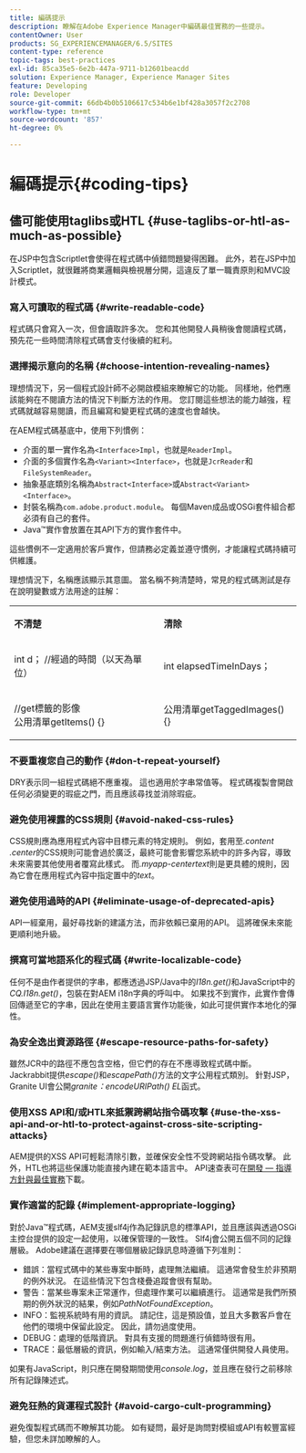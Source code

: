 ```yaml
---
title: 編碼提示
description: 瞭解在Adobe Experience Manager中編碼最佳實務的一些提示。
contentOwner: User
products: SG_EXPERIENCEMANAGER/6.5/SITES
content-type: reference
topic-tags: best-practices
exl-id: 85ca35e5-6e2b-447a-9711-b12601beacdd
solution: Experience Manager, Experience Manager Sites
feature: Developing
role: Developer
source-git-commit: 66db4b0b5106617c534b6e1bf428a3057f2c2708
workflow-type: tm+mt
source-wordcount: '857'
ht-degree: 0%

---
```


# 編碼提示{#coding-tips}

## 儘可能使用taglibs或HTL {#use-taglibs-or-htl-as-much-as-possible}

在JSP中包含Scriptlet會使得在程式碼中偵錯問題變得困難。 此外，若在JSP中加入Scriptlet，就很難將商業邏輯與檢視層分開，這違反了單一職責原則和MVC設計模式。

### 寫入可讀取的程式碼 {#write-readable-code}

程式碼只會寫入一次，但會讀取許多次。 您和其他開發人員稍後會閱讀程式碼，預先花一些時間清除程式碼會支付後續的紅利。

### 選擇揭示意向的名稱 {#choose-intention-revealing-names}

理想情況下，另一個程式設計師不必開啟模組來瞭解它的功能。 同樣地，他們應該能夠在不閱讀方法的情況下判斷方法的作用。 您訂閱這些想法的能力越強，程式碼就越容易閱讀，而且編寫和變更程式碼的速度也會越快。

在AEM程式碼基底中，使用下列慣例：


* 介面的單一實作名為`<Interface>Impl`，也就是`ReaderImpl`。
* 介面的多個實作名為`<Variant><Interface>`，也就是`JcrReader`和`FileSystemReader`。
* 抽象基底類別名稱為`Abstract<Interface>`或`Abstract<Variant><Interface>`。
* 封裝名稱為`com.adobe.product.module`。 每個Maven成品或OSGi套件組合都必須有自己的套件。
* Java™實作會放置在其API下方的實作套件中。


這些慣例不一定適用於客戶實作，但請務必定義並遵守慣例，才能讓程式碼持續可供維護。

理想情況下，名稱應該顯示其意圖。 當名稱不夠清楚時，常見的程式碼測試是存在說明變數或方法用途的註解：

<table>
 <tbody>
  <tr>
   <td><p><strong>不清楚</strong></p> </td>
   <td><p><strong>清除</strong></p> </td>
  </tr>
  <tr>
   <td><p>int d； //經過的時間（以天為單位）</p> </td>
   <td><p>int elapsedTimeInDays；</p> </td>
  </tr>
  <tr>
   <td><p>//get標籤的影像<br />公用清單getItems() {}</p> </td>
   <td><p>公用清單getTaggedImages() {}</p> </td>
  </tr>
 </tbody>
</table>

### 不要重複您自己的動作  {#don-t-repeat-yourself}

DRY表示同一組程式碼絕不應重複。 這也適用於字串常值等。 程式碼複製會開啟任何必須變更的瑕疵之門，而且應該尋找並消除瑕疵。

### 避免使用裸露的CSS規則 {#avoid-naked-css-rules}

CSS規則應為應用程式內容中目標元素的特定規則。 例如，套用至&#x200B;*.content .center*&#x200B;的CSS規則可能會過於廣泛，最終可能會影響您系統中的許多內容，導致未來需要其他使用者覆寫此樣式。 而&#x200B;*.myapp-centertext*&#x200B;則是更具體的規則，因為它會在應用程式內容中指定置中的&#x200B;*text*。

### 避免使用過時的API {#eliminate-usage-of-deprecated-apis}

API一經棄用，最好尋找新的建議方法，而非依賴已棄用的API。 這將確保未來能更順利地升級。

### 撰寫可當地語系化的程式碼 {#write-localizable-code}

任何不是由作者提供的字串，都應透過JSP/Java中的&#x200B;*I18n.get()*&#x200B;和JavaScript中的&#x200B;*CQ.I18n.get()*，包裝在對AEM i18n字典的呼叫中。 如果找不到實作，此實作會傳回傳遞至它的字串，因此在使用主要語言實作功能後，如此可提供實作本地化的彈性。

### 為安全逸出資源路徑 {#escape-resource-paths-for-safety}

雖然JCR中的路徑不應包含空格，但它們的存在不應導致程式碼中斷。 Jackrabbit提供&#x200B;*escape()*&#x200B;和&#x200B;*escapePath()*&#x200B;方法的文字公用程式類別。 針對JSP，Granite UI會公開&#x200B;*granite：encodeURIPath() EL*&#x200B;函式。

### 使用XSS API和/或HTL來抵禦跨網站指令碼攻擊 {#use-the-xss-api-and-or-htl-to-protect-against-cross-site-scripting-attacks}

AEM提供的XSS API可輕鬆清除引數，並確保安全性不受跨網站指令碼攻擊。 此外，HTL也將這些保護功能直接內建在範本語言中。 API速查表可在[開發 — 指導方針與最佳實務](/help/sites-developing/dev-guidelines-bestpractices.md)下載。

### 實作適當的記錄 {#implement-appropriate-logging}

對於Java™程式碼，AEM支援slf4j作為記錄訊息的標準API，並且應該與透過OSGi主控台提供的設定一起使用，以確保管理的一致性。 Slf4j會公開五個不同的記錄層級。 Adobe建議在選擇要在哪個層級記錄訊息時遵循下列准則：

* 錯誤：當程式碼中的某些專案中斷時，處理無法繼續。 這通常會發生於非預期的例外狀況。 在這些情況下包含棧疊追蹤會很有幫助。
* 警告：當某些專案未正常運作，但處理作業可以繼續進行。 這通常是我們所預期的例外狀況的結果，例如&#x200B;*PathNotFoundException*。
* INFO：監視系統時有用的資訊。 請記住，這是預設值，並且大多數客戶會在他們的環境中保留此設定。 因此，請勿過度使用。
* DEBUG：處理的低階資訊。 對具有支援的問題進行偵錯時很有用。
* TRACE：最低層級的資訊，例如輸入/結束方法。 這通常僅供開發人員使用。

如果有JavaScript，則只應在開發期間使用&#x200B;*console.log*，並且應在發行之前移除所有記錄陳述式。

### 避免狂熱的貨運程式設計 {#avoid-cargo-cult-programming}

避免復製程式碼而不瞭解其功能。 如有疑問，最好是詢問對模組或API有較豐富經驗，但您未詳加瞭解的人。
